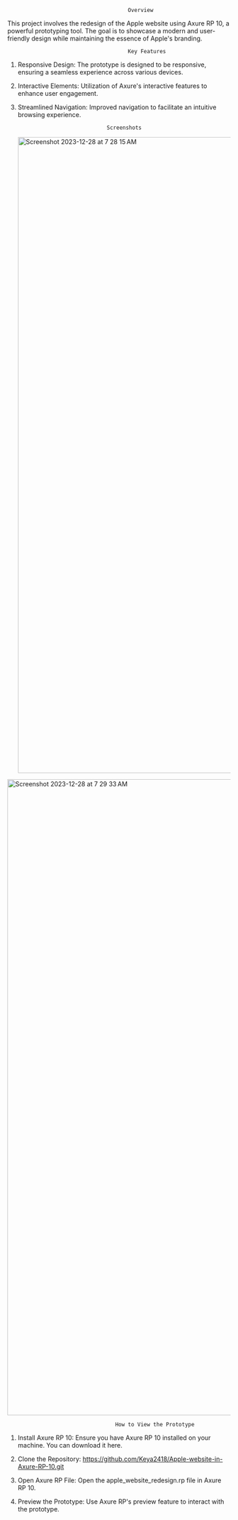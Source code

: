                                           Overview
This project involves the redesign of the Apple website using Axure RP 10, a powerful prototyping tool. The goal is to showcase a modern and user-friendly design while maintaining the essence of Apple's branding.

                                          Key Features
1. Responsive Design: The prototype is designed to be responsive, ensuring a seamless experience across various devices.
2. Interactive Elements: Utilization of Axure's interactive features to enhance user engagement.
3. Streamlined Navigation: Improved navigation to facilitate an intuitive browsing experience.

      
                                   Screenshots
     <img width="1434" alt="Screenshot 2023-12-28 at 7 28 15 AM" src="https://github.com/Keya2418/Apple-website-in-Axure-RP-10/assets/113224365/f6c8434c-ae9d-43f5-b8f3-b994af95576e">

     
<img width="1434" alt="Screenshot 2023-12-28 at 7 29 33 AM" src="https://github.com/Keya2418/Apple-website-in-Axure-RP-10/assets/113224365/a529df15-a761-4335-952a-c7dedd6b8301">



                                      How to View the Prototype
1. Install Axure RP 10:
Ensure you have Axure RP 10 installed on your machine. You can download it here.

2. Clone the Repository:  https://github.com/Keya2418/Apple-website-in-Axure-RP-10.git

3. Open Axure RP File:
Open the apple_website_redesign.rp file in Axure RP 10.

4. Preview the Prototype:
Use Axure RP's preview feature to interact with the prototype.
